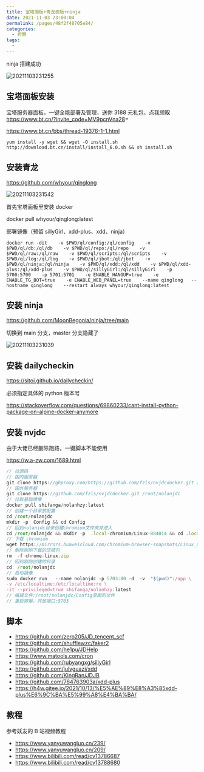 ```yaml
---
title: 宝塔面板+青龙面板+ninja
date: 2021-11-03 23:00:04
permalink: /pages/48f2f48705e84/
categories:
  - 折腾
tags:
  -
---
```


ninja 搭建成功

![20211103231255](https://cdn.jsdelivr.net/gh/wu529778790/image/blog/20211103231255.png)

<!-- more -->

## 宝塔面板安装

宝塔服务器面板，一键全能部署及管理，送你 3188 元礼包，点我领取<https://www.bt.cn/?invite_code=MV9pcnVna28>=

<https://www.bt.cn/bbs/thread-19376-1-1.html>

```shell
yum install -y wget && wget -O install.sh http://download.bt.cn/install/install_6.0.sh && sh install.sh
```

## 安装青龙

<https://github.com/whyour/qinglong>

![20211103231542](https://cdn.jsdelivr.net/gh/wu529778790/image/blog/20211103231542.png)

首先宝塔面板里安装 docker

docker pull whyour/qinglong:latest

部署镜像（预留 sillyGirl、xdd-plus、xdd、ninja）

```shell
docker run -dit    -v $PWD/ql/config:/ql/config    -v $PWD/ql/db:/ql/db    -v $PWD/ql/repo:/ql/repo    -v $PWD/ql/raw:/ql/raw    -v $PWD/ql/scripts:/ql/scripts    -v $PWD/ql/log:/ql/log    -v $PWD/ql/jbot:/ql/jbot    -v $PWD/ql/ninja:/ql/ninja    -v $PWD/ql/xdd:/ql/xdd    -v $PWD/ql/xdd-plus:/ql/xdd-plus    -v $PWD/ql/sillyGirl:/ql/sillyGirl    -p 5700:5700    -p 5701:5701    -e ENABLE_HANGUP=true    -e ENABLE_TG_BOT=true    -e ENABLE_WEB_PANEL=true    --name qinglong   --hostname qinglong    --restart always whyour/qinglong:latest
```

## 安装 ninja

<https://github.com/MoonBegonia/ninja/tree/main>

切换到 main 分支，master 分支隐藏了

![20211103231039](https://cdn.jsdelivr.net/gh/wu529778790/image/blog/20211103231039.png)

## 安装 dailycheckin

<https://sitoi.github.io/dailycheckin/>

必须指定具体的 python 版本号

<https://stackoverflow.com/questions/69860233/cant-install-python-package-on-alpine-docker-anymore>

## 安装 nvjdc

由于大佬已经删除跑路，一键脚本不能使用

<https://w.a-zw.com/1689.html>

```js
// 拉源码
// 国内服务器
git clone https://ghproxy.com/https://github.com/fzls/nvjdcdocker.git /root/nolanjdc
// 国外服务器
git clone https://github.com/fzls/nvjdcdocker.git /root/nolanjdc
// 拉取基础镜像
docker pull shifanga/nolanhzy:latest
// 创建一个目录放配置
cd /root/nolanjdc
mkdir -p  Config && cd Config
// 回到nolanjdc目录创建chromium文件夹并进入
cd /root/nolanjdc && mkdir -p  .local-chromium/Linux-884014 && cd .local-chromium/Linux-884014
// 下载 chromium
wget https://mirrors.huaweicloud.com/chromium-browser-snapshots/Linux_x64/884014/chrome-linux.zip && unzip chrome-linux.zip
// 删除刚刚下载的压缩包
rm  -f chrome-linux.zip
// 回到刚刚创建的目录
cd  /root/nolanjdc
// 启动镜像
sudo docker run   --name nolanjdc -p 5703:80 -d  -v  "$(pwd)":/app \
-v /etc/localtime:/etc/localtime:ro \
-it --privileged=true shifanga/nolanhzy:latest
// 编辑文件:/root/nolanjdc/Config里面的文件
// 重启容器，开放端口:5703
```

## 脚本

- <https://github.com/zero205/JD_tencent_scf>
- <https://github.com/shufflewzc/faker2>
- <https://github.com/he1pu/JDHelp>
- <https://www.matools.com/cron>
- <https://github.com/rubyangxg/sillyGirl>
- <https://github.com/julyguazi/xdd>
- <https://github.com/KingRan/JDJB>
- <https://github.com/764763903a/xdd-plus>
- <https://h4w.gitee.io/2021/10/13/%E5%AE%89%E8%A3%85xdd-plus%E6%9C%BA%E5%99%A8%E4%BA%BA/>

## 教程

参考妖友的 B 站视频教程

- <https://www.yanyuwangluo.cn/239/>
- <https://www.yanyuwangluo.cn/209/>
- <https://www.bilibili.com/read/cv13786687>
- <https://www.bilibili.com/read/cv13788680>
